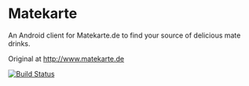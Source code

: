 Matekarte
=========
An Android client for Matekarte.de to find your source of delicious mate drinks.

Original at http://www.matekarte.de

[![Build Status](https://travis-ci.org/guerda/Matekarte.svg?branch=master)](https://travis-ci.org/guerda/Matekarte)


